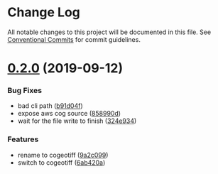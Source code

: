 # Change Log

All notable changes to this project will be documented in this file.
See [Conventional Commits](https://conventionalcommits.org) for commit guidelines.

# [0.2.0](https://github.com/blacha/cogeotiff/compare/v0.0.12...v0.2.0) (2019-09-12)


### Bug Fixes

* bad cli path ([b91d04f](https://github.com/blacha/cogeotiff/commit/b91d04f))
* expose aws cog source ([858990d](https://github.com/blacha/cogeotiff/commit/858990d))
* wait for the file write to finish ([324e934](https://github.com/blacha/cogeotiff/commit/324e934))


### Features

* rename to cogeotiff ([9a2c099](https://github.com/blacha/cogeotiff/commit/9a2c099))
* switch to cogeotiff ([6ab420a](https://github.com/blacha/cogeotiff/commit/6ab420a))
